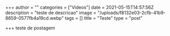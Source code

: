 +++
author = ""
categories = ["Videos"]
date = 2021-05-15T14:57:56Z
description = "teste de descricao"
image = "/uploads/f8132e03-2cfb-41b9-8659-0577fb4a19cd.webp"
tags = []
title = "Teste"
type = "post"

+++
teste de postagem